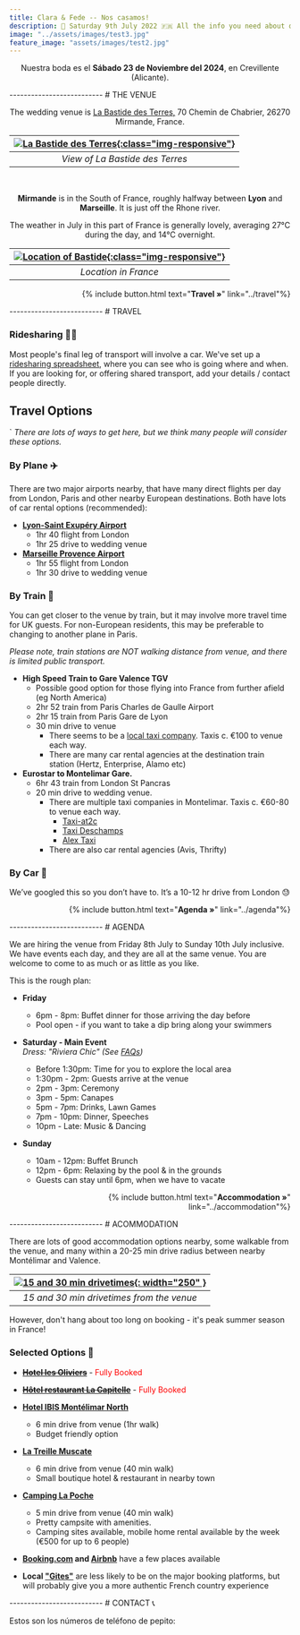 ```yaml
---
title: Clara & Fede -- Nos casamos!
description: 💍 Saturday 9th July 2022 🇫🇷 All the info you need about our wedding location and venue, as well as travel & accommodation options. We'll post photos up here after too!
image: "../assets/images/test3.jpg"
feature_image: "assets/images/test2.jpg"
---
```


<p style='text-align: center'>
Nuestra boda es el <b>Sábado 23 de Noviembre del 2024</b>, en Crevillente (Alicante).
</p>

<div id="venue-info"></div>
--------------------------
# THE VENUE

<p style='text-align: center'>The wedding venue is <a href='https://maps.app.goo.gl/ubD3wVfE6WosJkqH6'>La Bastide des Terres,</a> 70 Chemin de Chabrier, 26270 Mirmande, France.</p>


|[![La Bastide des Terres](../assets/images/bastide-wide-lq.jpg){:class="img-responsive"}](../assets/images/bastide-wide-lq.jpg)|  
|:--:|
| *View of La Bastide des Terres* |

<br>

<p style='text-align: center'> <b>Mirmande</b> is in the South of France, roughly halfway between <b>Lyon</b> and <b>Marseille</b>. It is just off the Rhone river.</p>

<p style='text-align: center'> The weather in July in this part of France is generally lovely, averaging 27°C during the day, and 14°C overnight. </p>

|[![Location of Bastide](../assets/images/france-map-wide-lq.png){:class="img-responsive"}](../assets/images/france-map-wide-lq.png)|
|:--:|
| *Location in France*  |

<p style='text-align: right'>
{% include button.html text="<b>Travel »</b>" link="../travel"%}
</p>

<div id="travel"></div>
--------------------------
# TRAVEL

### Ridesharing 🤝🏼
Most people's final leg of transport will involve a car. We've set up a [ridesharing spreadsheet](https://docs.google.com/spreadsheets/d/1o02hOkrnIfmcy2Br_meUX2KkyGG3ZbRqcB4DAKcWdD4/edit#gid=0), where you can see who is going where and when. If you are looking for, or offering shared transport, add your details / contact people directly.

## Travel Options
`
*There are lots of ways to get here, but we think many people will consider these options.*

### By Plane ✈️

There are two major airports nearby, that have many direct flights per day from London, Paris and other nearby European destinations. Both have lots of car rental options (recommended):
- [**Lyon-Saint Exupéry Airport**](https://www.skyscanner.net/transport/flights/lond/lys/220708/220710/?adults=1&adultsv2=1&cabinclass=economy&children=0&childrenv2=&destinationentityid=27544221&inboundaltsenabled=false&infants=0&originentityid=27544008&outboundaltsenabled=false&preferdirects=false&ref=home&rtn=1)
    - 1hr 40 flight from London
    - 1hr 25 drive to wedding venue
- [**Marseille Provence Airport**](https://www.skyscanner.net/transport/flights/lond/mrs/220708/220710/?adults=1&adultsv2=1&cabinclass=economy&children=0&childrenv2=&destinationentityid=32030366&inboundaltsenabled=false&infants=0&outboundaltsenabled=false&preferdirects=false&ref=home&rtn=1)
    - 1hr 55 flight from London
    - 1hr 30 drive to wedding venue


### By Train 🚄

You can get closer to the venue by train, but it may involve more travel time for UK guests. For non-European residents, this may be preferable to changing to another plane in Paris.

_Please note, train stations are NOT walking distance from venue, and there is limited public transport._

- **High Speed Train to Gare Valence TGV**
    - Possible good option for those flying into France from further afield (eg North America)
    - 2hr 52 train from Paris Charles de Gaulle Airport
    - 2hr 15 train from Paris Gare de Lyon
    - 30 min drive to venue
        - There seems to be a [local taxi company](https://goo.gl/maps/kYnRsqoHtsyBN99PA). Taxis c. €100 to venue each way.
        - There are many car rental agencies at the destination train station (Hertz, Enterprise, Alamo etc)
- **Eurostar to Montelimar Gare.**
    - 6hr 43 train from London St Pancras
    - 20 min drive to wedding venue.
        - There are multiple taxi companies in Montelimar. Taxis c. €60-80 to venue each way.
            - [Taxi-at2c](https://g.page/taxi-at2c-christian-chaneac?share)
            - [Taxi Deschamps](https://goo.gl/maps/eVLpYvtpe7EF6irv8)
            - [Alex Taxi](https://www.google.com/maps/place/Alex+Taxi/@44.5540842,4.6744026,15z/data=!4m6!3m5!1s0x12b5144f9305631b:0x1702c0e6a4d2d7af!8m2!3d44.5540236!4d4.6799899!15sCgx0YXhpIHNlcnZpY2WSAQx0YXhpX3NlcnZpY2U)
        - There are also car rental agencies (Avis, Thrifty)

### By Car 🚗

We’ve googled this so you don’t have to. It’s a 10-12 hr drive from London 😓

<p style='text-align: right'>
{% include button.html text="<b>Agenda »</b>" link="../agenda"%}
</p>

<div id="agenda"></div>
--------------------------
# AGENDA

We are hiring the venue from Friday 8th July to Sunday 10th July inclusive. We have events each day, and they are all at the same venue. You are welcome to come to as much or as little as you like.

This is the rough plan:

- **Friday**
    - 6pm - 8pm: Buffet dinner for those arriving the day before
    - Pool open - if you want to take a dip bring along your swimmers
- **Saturday - Main Event**     
  *Dress: "Riviera Chic" (See [FAQs](../faq/))*
    - Before 1:30pm: Time for you to explore the local area
    - 1:30pm - 2pm: Guests arrive at the venue
    - 2pm - 3pm: Ceremony
    - 3pm - 5pm: Canapes 
    - 5pm - 7pm: Drinks, Lawn Games
    - 7pm - 10pm: Dinner, Speeches
    - 10pm - Late: Music & Dancing
    
- **Sunday**
    - 10am - 12pm: Buffet Brunch 
    - 12pm - 6pm: Relaxing by the pool & in the grounds
    - Guests can stay until 6pm, when we have to vacate

<p style='text-align: right'>
{% include button.html text="<b>Accommodation »</b>" link="../accommodation"%}
</p>

<div id="accomodation"></div>
--------------------------
# ACOMMODATION

There are lots of good accommodation options nearby, some walkable from the venue, and many within a 20-25 min drive radius between nearby Montélimar and Valence. 

|[![15 and 30 min drivetimes](../assets/images/15-and-30-min-drivetimes.png){: width="250" }](../assets/images/15-and-30-min-drivetimes.png)|
|:---:|
|*15 and 30 min drivetimes from the venue*|


However, don't hang about too long on booking - it's peak summer season in France!

### Selected Options 🌇

-  ~~[**Hotel les Oliviers**](https://hotel-les-oliviers.eu/)~~ -  <span style="color:red;">Fully Booked </span>
-   ~~[**Hôtel restaurant La Capitelle**](http://www.lacapitelle.com/en/)~~ - <span style="color:red;">Fully Booked </span>

-  [**Hotel IBIS Montélimar North**](https://all.accor.com/hotel/0623/index.en.shtml?dateIn=2022-07-08&nights=2&compositions=2&stayplus=false#origin=accor)
    - 6 min drive from venue (1hr walk)
    - Budget friendly option
- [**La Treille Muscate**](https://www.hotelrestaurant-latreillemuscate.com/)
    - 6 min drive from venue (40 min walk)
    - Small boutique hotel & restaurant in nearby town
- [**Camping La Poche**](https://www.camping-lapoche.eu/en/)
    - 5 min drive from venue (40 min walk)
    - Pretty campsite with amenities. 
    - Camping sites available, mobile home rental available by the week (€500 for up to 6 people)
- **[Booking.com](https://www.booking.com/searchresults.en-gb.html?label=gen173nr-1DCAEoggI46AdIM1gEaCeIAQGYAQm4ARfIAQ_YAQPoAQGIAgGoAgO4AoS-tZIGwAIB0gIkNzZjMjM1Y2YtM2FjYS00ZTcwLWE2NTAtMTA0NGMzNTEwNTRk2AIE4AIB&sid=84dbf8d58c741ae2b7e3d8e255230e9f&aid=304142&ss=26270+Rue+Louis+Fereyre%2C+Loriol-sur-Dr%C3%B4me%2C+France&ssne=26270+Rue+Louis+Fereyre%2C+Loriol-sur-Dr%C3%B4me%2C+France&ssne_untouched=26270+Rue+Louis+Fereyre%2C+Loriol-sur-Dr%C3%B4me%2C+France&lang=en-gb&latitude=44.7541476&longitude=4.8175266&checkin=2022-07-08&checkout=2022-07-10&group_adults=2&no_rooms=1&group_children=0&sb_travel_purpose=leisure&nflt=oos%3D1&order=distance_from_search) and [Airbnb](https://www.airbnb.com/s/Saulce~sur~Rhône/homes?place_id=ChIJO6q-k4RGtRIRcv4ZRcSqyuo&refinement_paths[]=%2Fhomes&checkin=2022-07-08&checkout=2022-07-10&adults=2&search_type=user_map_move&tab_id=home_tab&query=Saulce-sur-Rhône&flexible_trip_lengths[]=weekend_trip&date_picker_type=calendar&ne_lat=44.845739525943884&ne_lng=5.098128874917336&sw_lat=44.51843933386909&sw_lng=4.438399837483473&zoom=10&search_by_map=true)** have a few places available
- **Local ["Gites"](https://www.gites-de-france.com/en)** are less likely to be on the major booking platforms, but will probably give you a more authentic French country experience

<div id="contact"></div>
--------------------------
# CONTACT 📞

Estos son los números de teléfono de pepito:
